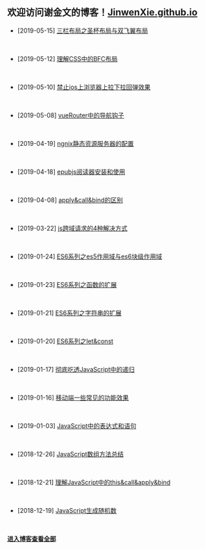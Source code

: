 ##  欢迎访问谢金文的博客！[JinwenXie.github.io](https://JinwenXie.github.io)

- [2019-05-15]  [三栏布局之圣杯布局与双飞翼布局](https://jinwenxie.github.io/2019/05/15/三栏布局之圣杯布局与双飞翼布局.html)
<br>

- [2019-05-12]  [理解CSS中的BFC布局](https://jinwenxie.github.io/2019/05/12/理解CSS中的BFC布局.html)
<br>

- [2019-05-10]  [禁止ios上浏览器上拉下拉回弹效果](https://jinwenxie.github.io/2019/05/10/禁止ios上浏览器上拉下拉回弹效果.html)
<br>

- [2019-05-08]  [vueRouter中的导航钩子](https://jinwenxie.github.io/2019/05/08/vueRouter中的导航钩子.html)
<br>

- [2019-04-19]  [ngnix静态资源服务器的配置](https://jinwenxie.github.io/2019/04/19/ngnix静态资源服务器的配置.html)
<br>

- [2019-04-18]  [epubjs阅读器安装和使用](https://jinwenxie.github.io/2019/04/18/epubjs阅读器安装和使用.html)
<br>

- [2019-04-08]  [apply&call&bind的区别](https://jinwenxie.github.io/2019/04/08/apply&call&bind的区别.html)
<br>

- [2019-03-22]  [js跨域请求的4种解决方式](https://jinwenxie.github.io/2019/03/22/js跨域请求的4种解决方式.html)
<br>

- [2019-01-24]  [ES6系列之es5作用域与es6块级作用域](https://jinwenxie.github.io/2019/01/24/ES6系列之es5作用域与es6块级作用域.html)
<br>

- [2019-01-23]  [ES6系列之函数的扩展](https://jinwenxie.github.io/2019/01/23/ES6系列之函数的扩展.html.html)
<br>

- [2019-01-21]  [ES6系列之字符串的扩展](https://jinwenxie.github.io/2019/01/21/ES6系列之字符串的扩展.html)
<br>

- [2019-01-20]  [ES6系列之let&const](https://jinwenxie.github.io/2019/01/20/ES6系列之let&const.html)
<br>

- [2019-01-17]  [彻底吃透JavaScript中的递归](https://jinwenxie.github.io/2019/01/17/彻底吃透JavaScript中的递归.html)
<br>

- [2019-01-16]  [移动端一些常见的功能效果](https://jinwenxie.github.io/2019/01/16/移动端一些常见的功能效果.html)
<br>

- [2019-01-03]  [JavaScript中的表达式和语句](https://jinwenxie.github.io/2019/01/03/JavaScript中的表达式和语句.html)
<br>

- [2018-12-26]  [JavaScript数组方法总结](https://jinwenxie.github.io/2018/12/26/JavaScript数组方法总结.html)
<br>

- [2018-12-21]  [理解JavaScript中的this&call&apply&bind](https://jinwenxie.github.io/2018/12/21/理解JavaScript中的this&call&apply&bind.html)
<br>

- [2018-12-19]  [JavaScript生成随机数](https://jinwenxie.github.io/2018/12/19/JavaScript生成随机数.html)
<br>



**[进入博客查看全部](https://jinwenxie.github.io/)**